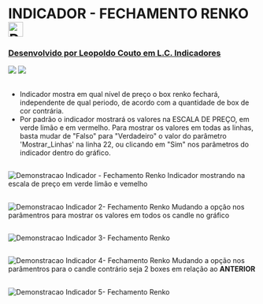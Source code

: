 # INDICADOR - FECHAMENTO RENKO <a href="https://github.com/leopoldocouto/ProfitChart-Nelogica/raw/main/Indicadores/LC-Fechamento-Renko/Indicador%20LC%20Fechamento%20Renko%20-%20C%C3%B3digo%20Aberto.psf" target="_blank"><img alt="Download" width ="30px" src="https://user-images.githubusercontent.com/54564254/177182371-508a14d8-2bec-48bb-940c-fbd79bc97c22.png">


### Desenvolvido por Leopoldo Couto em L.C. Indicadores 
<div>                                                         
  <a href="https://instagram.com/lcindicadores" target="_blank"><img src="https://img.shields.io/badge/-Instagram-%23E4405F?style=for-the-badge&logo=instagram&logoColor=white" target="_blank"></a>
  <a href="https://github.com/leopoldocouto" target="_blank"><img src="https://img.shields.io/badge/GitHub-100000?style=for-the-badge&logo=github&logoColor=white?style=for-the-badge&logo=instagram&logoColor=white" target="_blank"></a>
</div>	 
 

##
* Indicador mostra em qual nível de preço o box renko fechará, independente de qual periodo, de acordo com a quantidade de box de cor contrária.
* Por padrão o indicador mostrará os valores na ESCALA DE PREÇO, em verde
limão e em vermelho. Para mostrar os valores em todas as linhas, basta
mudar de "Falso" para "Verdadeiro" o valor do parâmetro 'Mostrar_Linhas' 
na linha 22, ou clicando em "Sim" nos parâmetros do indicador dentro do
gráfico.
##
![Demonstracao Indicador - Fechamento Renko](https://user-images.githubusercontent.com/54564254/177078529-6be506c9-bd28-4f0e-a293-e8db9e4dcab5.png)
Indicador mostrando na escala de preço em verde limão e vemelho
##
![Demonstracao Indicador 2- Fechamento Renko](https://user-images.githubusercontent.com/54564254/177161551-e9a5399c-fa17-4bff-b8ca-dc6a548f0d38.png)
Mudando a opção nos parâmentros para mostrar os valores em todos os candle no gráfico
##
![Demonstracao Indicador 3- Fechamento Renko](https://user-images.githubusercontent.com/54564254/177161583-353f8dd5-93a4-4f82-abb1-f7129641183a.png)
##
![Demonstracao Indicador 4- Fechamento Renko](https://user-images.githubusercontent.com/54564254/177162312-b3b0b745-f11b-4b95-8f35-1753ec2cd228.png)
Mudando a opção nos parâmentros para o candle contrário seja 2 boxes em relação ao **ANTERIOR**
##
![Demonstracao Indicador 5- Fechamento Renko](https://user-images.githubusercontent.com/54564254/177162345-e61d39b4-8385-444b-af2d-d71ff0ddafd2.png)
##













